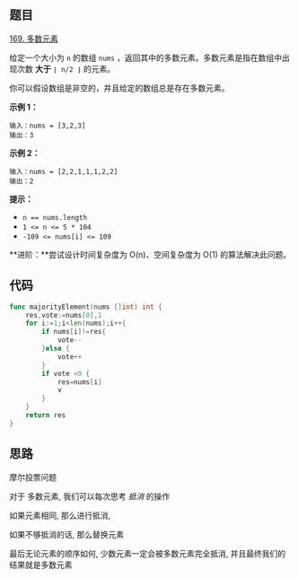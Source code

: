 ## 题目

[169. 多数元素](https://leetcode.cn/problems/majority-element/)

给定一个大小为 `n` 的数组 `nums` ，返回其中的多数元素。多数元素是指在数组中出现次数 **大于** `⌊ n/2 ⌋` 的元素。

你可以假设数组是非空的，并且给定的数组总是存在多数元素。

 

**示例 1：**

```
输入：nums = [3,2,3]
输出：3
```

**示例 2：**

```
输入：nums = [2,2,1,1,1,2,2]
输出：2
```

 

**提示：**

- `n == nums.length`
- `1 <= n <= 5 * 104`
- `-109 <= nums[i] <= 109`

 

**进阶：**尝试设计时间复杂度为 O(n)、空间复杂度为 O(1) 的算法解决此问题。



## 代码

```go
func majorityElement(nums []int) int {
    res,vote:=nums[0],1
    for i:=1;i<len(nums);i++{
        if nums[i]!=res{
            vote--
        }else {
            vote++
        }
        if vote <0 {
            res=nums[i]
            v
        }
    }
    return res
}
```



## 思路

摩尔投票问题

对于 多数元素, 我们可以每次思考 *抵消* 的操作

如果元素相同, 那么进行抵消, 

如果不够抵消的话, 那么替换元素

最后无论元素的顺序如何, 少数元素一定会被多数元素完全抵消, 并且最终我们的 结果就是多数元素